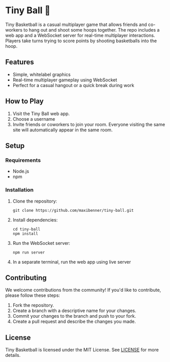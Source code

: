 <body>
<h1>Tiny Ball 🏀</h1>
  <p>Tiny Basketball is a casual multiplayer game that allows friends and co-workers to hang out and shoot some hoops together. The repo includes a web app and a WebSocket server for real-time multiplayer interactions. Players take turns trying to score points by shooting basketballs into the hoop.</p>
  <h2>Features</h2>
  <ul>
    <li>Simple, whitelabel graphics</li>
    <li>Real-time multiplayer gameplay using WebSocket</li>
    <li>Perfect for a casual hangout or a quick break during work</li>
  </ul>
  <h2>How to Play</h2>
  <ol>
    <li>Visit the Tiny Ball web app.</li>
    <li>Choose a username</li>
    <li>Invite friends or coworkers to join your room. Everyone visiting the same site will automatically appear in the same room.</li>
  </ol>
  <h2>Setup</h2>
  <h3>Requirements</h3>
  <ul>
    <li>Node.js</li>
    <li>npm</li>
  </ul>
  <h3>Installation</h3>
  <ol>
    <li>Clone the repository:</li>
    <pre><code>git clone https://github.com/maxibenner/tiny-ball.git</code></pre>
    <li>Install dependencies:</li>
    <pre><code>cd tiny-ball
npm install</code></pre>
    <li>Run the WebSocket server:</li>
    <pre><code>npm run server</code></pre>
    <li>In a separate terminal, run the web app using live server</li>
  </ol>
  <h2>Contributing</h2>
  <p>We welcome contributions from the community! If you'd like to contribute, please follow these steps:</p>
  <ol>
    <li>Fork the repository.</li>
    <li>Create a branch with a descriptive name for your changes.</li>
    <li>Commit your changes to the branch and push to your fork.</li>
    <li>Create a pull request and describe the changes you made.</li>
  </ol>
  <h2>License</h2>
  <p>Tiny Basketball is licensed under the MIT License. See <a href="./LICENSE">LICENSE</a> for more details.</p>
</body>

